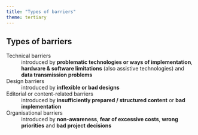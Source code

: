 ```yaml
---
title: "Types of barriers"
theme: tertiary
---
```

## Types of barriers

<dl>
    <dt>Technical barriers</dt>
    <dd>introduced by <strong>problematic technologies or ways of implementation</strong>, <strong>hardware &amp; software limitations</strong> (also assistive technologies) and <strong>data transmission problems</strong></dd>
    <dt>Design barriers</dt>
    <dd>introduced by <strong>inflexible or bad designs</strong></dd>
    <dt>Editorial or content-related barriers</dt>
    <dd>introduced by <strong>insufficiently prepared / structured content</strong> or <strong>bad implementation</strong></dd>
    <dt>Organisational barriers</dt>
    <dd>introduced by <strong>non-awareness</strong>, <strong>fear of excessive costs</strong>, <strong>wrong priorities</strong> and <strong>bad project decisions</strong></dd>
</dl>
